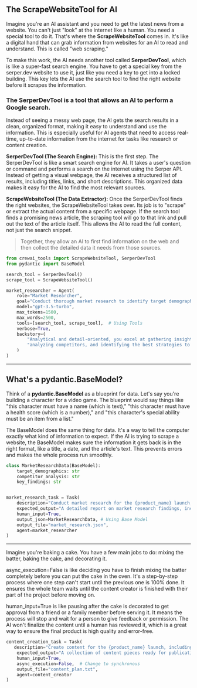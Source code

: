 ## The ScrapeWebsiteTool for AI

Imagine you're an AI assistant and you need to get the latest news from a website. 
You can't just "look" at the internet like a human. You need a special tool to do it. 
That's where the **ScrapeWebsiteTool** comes in. It's like a digital hand that can grab information from websites for an AI to read and understand. This is called "web scraping."

To make this work, the AI needs another tool called **SerperDevTool**, which is like a super-fast search engine. 
You have to get a special key from the serper.dev website to use it, just like you need a key to get into a locked building. This key lets the AI use the search tool to find the right website before it scrapes the information.

### The SerperDevTool is a tool that allows an AI to perform a Google search.

Instead of seeing a messy web page, the AI gets the search results in a clean, organized format, making it easy to understand and use the information. 
This is especially useful for AI agents that need to access real-time, up-to-date information from the internet for tasks like research or content creation.

**SerperDevTool (The Search Engine):** This is the first step. The SerperDevTool is like a smart search engine for AI. 
It takes a user's question or command and performs a search on the internet using the Serper API. 
Instead of getting a visual webpage, the AI receives a structured list of results, including titles, links, and short descriptions. This organized data makes it easy for the AI to find the most relevant sources.

**ScrapeWebsiteTool (The Data Extractor):** Once the SerperDevTool finds the right websites, the ScrapeWebsiteTool takes over. 
Its job is to "scrape" or extract the actual content from a specific webpage. If the search tool finds a promising news article, the scraping tool will go to that link and pull out the text of the article itself. 
This allows the AI to read the full content, not just the search snippet.

>  Together, they allow an AI to first find information on the web and then collect the detailed data it needs from those sources.


```python
from crewai_tools import ScrapeWebsiteTool, SerperDevTool
from pydantic import BaseModel

search_tool = SerperDevTool()
scrape_tool = ScrapeWebsiteTool()

market_researcher = Agent(
    role="Market Researcher",
    goal="Conduct thorough market research to identify target demographics and competitors.",
    model="gpt-3.5-turbo",
    max_tokens=1500,
    max_words=2500,
    tools=[search_tool, scrape_tool],  # Using Tools
    verbose=True,
    backstory=(
        "Analytical and detail-oriented, you excel at gathering insights about the market, "
        "analyzing competitors, and identifying the best strategies to target the desired audience."
    )
)
```
---

## What's a pydantic.BaseModel?

Think of a **pydantic.BaseModel** as a blueprint for data. Let's say you're building a character for a video game. 
The blueprint would say things like "this character must have a name (which is text)," "this character must have a health score (which is a number)," and "this character's special ability must be an item from a list."

The BaseModel does the same thing for data. It's a way to tell the computer exactly what kind of information to expect. 
If the AI is trying to scrape a website, the BaseModel makes sure the information it gets back is in the right format, like a title, a date, and the article's text. This prevents errors and makes the whole process run smoothly.

```python
class MarketResearchData(BaseModel):
    target_demographics: str
    competitor_analysis: str
    key_findings: str


market_research_task = Task(
    description="Conduct market research for the {product_name} launch, focusing on target demographics and competitors.",
    expected_output="A detailed report on market research findings, including target demographics and competitor analysis.",
    human_input=True,
    output_json=MarketResearchData, # Using Base Model
    output_file="market_research.json",
    agent=market_researcher
)
```

---

Imagine you're baking a cake. You have a few main jobs to do: mixing the batter, baking the cake, and decorating it.

async_execution=False is like deciding you have to finish mixing the batter completely before you can put the cake in the oven. It's a step-by-step process where one step can't start until the previous one is 100% done. It ensures the whole team waits until the content creator is finished with their part of the project before moving on.

human_input=True is like pausing after the cake is decorated to get approval from a friend or a family member before serving it. It means the process will stop and wait for a person to give feedback or permission. The AI won't finalize the content until a human has reviewed it, which is a great way to ensure the final product is high quality and error-free.


```python
content_creation_task = Task(
   description="Create content for the {product_name} launch, including blog posts, social media updates, and promotional videos.",
    expected_output="A collection of content pieces ready for publication.",
    human_input=True,
    async_execution=False,  # Change to synchronous
    output_file="content_plan.txt",
    agent=content_creator
)
```
